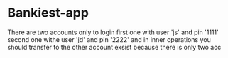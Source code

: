 # Bankiest-app
There are two accounts only to login 
first one with user 'js' and pin '1111'
second one withe user 'jd' and pin '2222'
and in inner operations you should transfer to the other account exsist because there is only two acc
